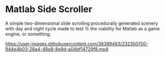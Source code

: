 # Matlab Side Scroller
A simple two-dimensional slide scrolling procedurally generated scenery with day and night cycle made to test % the viability for Matlab as a game engine, or something. 

https://user-images.githubusercontent.com/38399483/232350700-944e4b03-28a4-48e8-8e9d-a04bf14729f8.mp4

